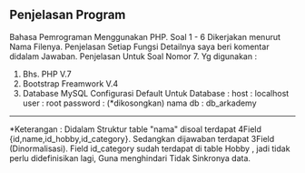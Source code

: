 Penjelasan Program 
----------------------
Bahasa Pemrograman Menggunakan PHP.
Soal 1 - 6 Dikerjakan menurut Nama Filenya.
Penjelasan Setiap Fungsi Detailnya saya beri komentar didalam Jawaban.
Penjelasan Untuk Soal Nomor 7.
Yg digunakan : 
1. Bhs. PHP V.7
2. Bootstrap Freamwork V.4
3. Database MySQL 
Configurasi Default Untuk Database :
host		: localhost
user		: root
password	:			(*dikosongkan)
nama db		: db_arkademy
-----------------------------------------
*Keterangan : 
Didalam Struktur table "nama" disoal terdapat 4Field {id,name,id_hobby,id_category}.
Sedangkan dijawaban terdapat 3Field (Dinormalisasi).
Field id_category sudah terdapat di table Hobby , jadi tidak perlu didefinisikan lagi,
Guna menghindari Tidak Sinkronya data.
